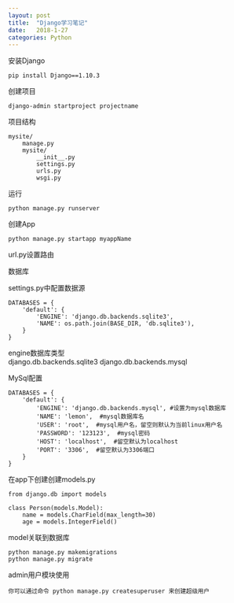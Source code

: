 ```yaml
---
layout: post
title:  "Django学习笔记"
date:   2018-1-27
categories: Python
---
```


安装Django

    pip install Django==1.10.3

创建项目

    django-admin startproject projectname

项目结构

    mysite/
        manage.py
        mysite/
            __init__.py
            settings.py
            urls.py
            wsgi.py

运行

    python manage.py runserver

创建App

    python manage.py startapp myappName

url.py设置路由

数据库

settings.py中配置数据源

    DATABASES = {
        'default': {
            'ENGINE': 'django.db.backends.sqlite3',
            'NAME': os.path.join(BASE_DIR, 'db.sqlite3'),
        }
    }

engine数据库类型    
     django.db.backends.sqlite3
     django.db.backends.mysql

MySql配置

    DATABASES = {
        'default': {
            'ENGINE': 'django.db.backends.mysql', #设置为mysql数据库
            'NAME': 'lemon',  #mysql数据库名
            'USER': 'root',  #mysql用户名，留空则默认为当前linux用户名
            'PASSWORD': '123123',  #mysql密码
            'HOST': 'localhost',  #留空默认为localhost
            'PORT': '3306',  #留空默认为3306端口
        }
    }

在app下创建创建models.py

    from django.db import models

    class Person(models.Model):
        name = models.CharField(max_length=30)
        age = models.IntegerField()

model关联到数据库

    python manage.py makemigrations
    python manage.py migrate

admin用户模块使用

    你可以通过命令 python manage.py createsuperuser 来创建超级用户
